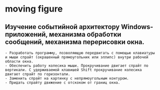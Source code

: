 # moving figure
## Изучение событийной архитектору Windows-приложений, механизма обработки сообщений, механизма перерисовки окна.

	- Разработать программу, позволяющую передвигать с помощью клавиатуры и мыши спрайт (окрашенный прямоугольник или эллипс) внутри рабочей области окна.
	- Обеспечить работу колесика мыши. Прокручивание двигает спрайт по вертикали. С удерживаемой клавишей Shift прокручивание колесика двигает спрайт по горизонтали.
	- Заменить спрайт на картинку с непрямоугольным контуром.
	- Придать спрайту движение с отскоком от границ окна.